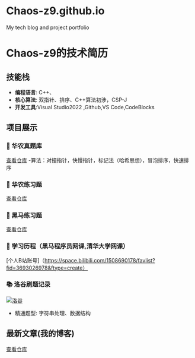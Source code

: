 # Chaos-z9.github.io
My tech blog and project portfolio
# Chaos-z9的技术简历

## 技能栈
- **编程语言**: C++、
- **核心算法**: 双指针、排序、C++算法初涉，CSP-J
- **开发工具**:Visual Studio2022 ,Github,VS Code,CodeBlocks

## 项目展示
### 🎯 华农真题库
[查看仓库](https://github.com/Chaos-z9/hzau-exam-)
-算法：对撞指针，快慢指针，标记法（哈希思想），冒泡排序，快速排序
### 🎯 华农练习题
[查看仓库](https://github.com/Chaos-z9/hzau-practice)
### 🎯 黑马练习题
[查看仓库](https://github.com/Chaos-z9/dark-horse-course)
### 🎯 学习历程（黑马程序员网课,清华大学网课）
[个人B站账号]（https://space.bilibili.com/1508690178/favlist?fid=3693026978&ftype=create）

### 📚 洛谷刷题记录
[![洛谷](https://img.shields.io/badge/已通过-22题-brightgreen)](https://www.luogu.com.cn/user/1905334)
- 精通题型: 字符串处理、数据结构

## 最新文章(我的博客)
[查看仓库](https://github.com/Chaos-z9/Chaos-z9-blog)
